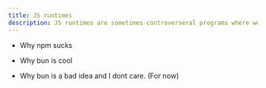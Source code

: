 ```yaml
---
title: JS runtimes
description: JS runtimes are sometimes controverseral programs where we run our servers.
---
```



- Why npm sucks

- Why bun is cool

- Why bun is a bad idea and I dont care. (For now)

